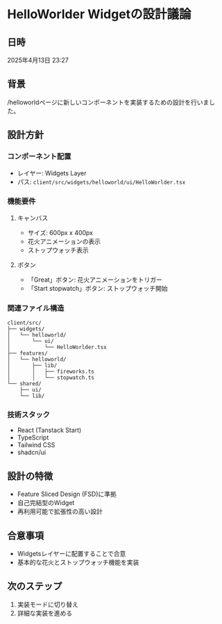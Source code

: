 # HelloWorlder Widgetの設計議論

## 日時
2025年4月13日 23:27

## 背景
/helloworldページに新しいコンポーネントを実装するための設計を行いました。

## 設計方針

### コンポーネント配置
- レイヤー: Widgets Layer
- パス: `client/src/widgets/helloworld/ui/HelloWorlder.tsx`

### 機能要件
1. キャンバス
   - サイズ: 600px x 400px
   - 花火アニメーションの表示
   - ストップウォッチ表示

2. ボタン
   - 「Great」ボタン: 花火アニメーションをトリガー
   - 「Start stopwatch」ボタン: ストップウォッチ開始

### 関連ファイル構造
```
client/src/
├── widgets/
│   └── helloworld/
│       └── ui/
│           └── HelloWorlder.tsx
├── features/
│   └── helloworld/
│       ├── lib/
│       │   ├── fireworks.ts
│       │   └── stopwatch.ts
└── shared/
    ├── ui/
    └── lib/
```

### 技術スタック
- React (Tanstack Start)
- TypeScript
- Tailwind CSS
- shadcn/ui

## 設計の特徴
- Feature Sliced Design (FSD)に準拠
- 自己完結型のWidget
- 再利用可能で拡張性の高い設計

## 合意事項
- Widgetsレイヤーに配置することで合意
- 基本的な花火とストップウォッチ機能を実装

## 次のステップ
1. 実装モードに切り替え
2. 詳細な実装を進める